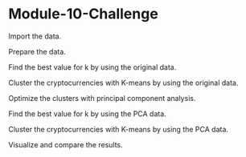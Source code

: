 # Module-10-Challenge

Import the data.

Prepare the data.

Find the best value for k by using the original data.

Cluster the cryptocurrencies with K-means by using the original data.

Optimize the clusters with principal component analysis.

Find the best value for k by using the PCA data.

Cluster the cryptocurrencies with K-means by using the PCA data.

Visualize and compare the results.

